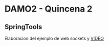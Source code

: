 # DAMO2 - Quincena 2


## SpringTools

Elaboracion del ejemplo de web sockets  y [VIDEO](https://youtu.be/YrsvjaGUG2o)

